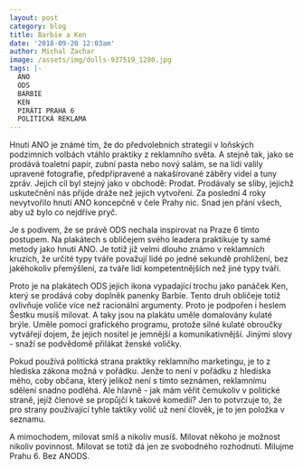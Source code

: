 ```yaml
---
layout: post
category: blog
title: Barbie a Ken
date: '2018-09-20 12:03am'
author: Michal Zachar
image: /assets/img/dolls-937519_1280.jpg
tags: |-
  ANO
  ODS
  BARBIE
  KEN
  PIRÁTI PRAHA 6
  POLITICKÁ REKLAMA
---
```

Hnutí ANO je známé tím, že do předvolebních strategií v loňských podzimních volbách vtáhlo praktiky z reklamního světa. A stejně tak, jako se prodává toaletní papír, zubní pasta nebo nový salám, se na lidi valily upravené fotografie, předpřipravené a nakašírované záběry videí a tuny zpráv. Jejich cíl byl stejný jako v obchodě: Prodat. Prodávaly se sliby, jejichž uskutečnění nás přijde dráže než jejich vytvoření. Za poslední 4 roky nevytvořilo hnutí ANO koncepčně v čele Prahy nic. Snad jen přání všech, aby už bylo co nejdříve pryč. 

Je s podivem, že se právě ODS nechala inspirovat na Praze 6 tímto postupem. Na plakátech s obličejem svého leadera praktikuje ty samé metody jako hnutí ANO. Je totiž již velmi dlouho známo v reklamních kruzích, že určité typy tváře považují lidé po jedné sekundě prohlížení, bez jakéhokoliv přemýšlení, za tváře lidí kompetentnějších než jiné typy tváří. 

Proto je na plakátech ODS jejich ikona vypadající trochu jako panáček Ken, který se prodává coby doplněk panenky Barbie. Tento druh obličeje totiž ovlivňuje voliče více než racionální argumenty. Proto je podpořen i heslem Šestku musíš milovat. A taky jsou na plakátu uměle domalovány kulaté brýle. Uměle pomocí grafického programu, protože silné kulaté obroučky vytvářejí dojem, že jejich nositel je jemnější a komunikativnější. Jinými slovy - snaží se podvědomě přilákat ženské voličky. 

Pokud používá politická strana praktiky reklamního marketingu, je to z hlediska zákona možná v pořádku. Jenže to není v pořádku z hlediska mého, coby občana, který jelikož není s tímto seznámen, reklamnímu sdělení snadno podléhá. Ale hlavně - jak mám věřit čemukoliv v politické straně, jejíž členové se propůjčí k takové komedii? Jen to potvrzuje to, že pro strany používající tyhle taktiky volič už není člověk, je to jen položka v seznamu.

A mimochodem, milovat smíš a nikoliv musíš. Milovat někoho je možnost nikoliv povinnost. Milovat se totiž dá jen ze svobodného rozhodnutí. Milujme Prahu 6. Bez ANODS.
